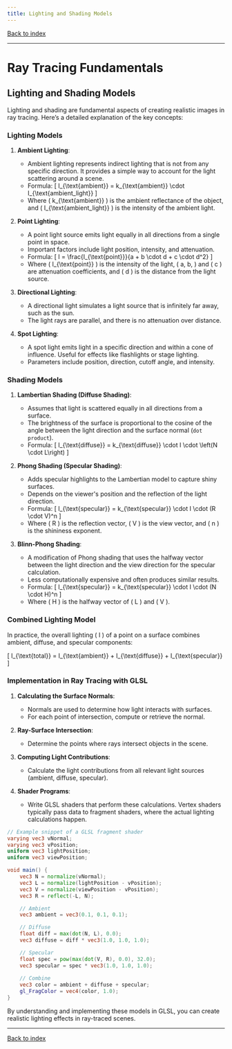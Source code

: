 ```yaml
---
title: Lighting and Shading Models
---
```


[Back to index](index.html)

---
# Ray Tracing Fundamentals
## Lighting and Shading Models

Lighting and shading are fundamental aspects of creating realistic images in ray tracing. Here’s a detailed explanation of the key concepts:

### Lighting Models

1. **Ambient Lighting**:
   - Ambient lighting represents indirect lighting that is not from any specific direction. It provides a simple way to account for the light scattering around a scene.
   - Formula:
     \[
     I_{\text{ambient}} = k_{\text{ambient}} \cdot I_{\text{ambient\_light}}
     \]
   - Where \( k_{\text{ambient}} \) is the ambient reflectance of the object, and \( I_{\text{ambient\_light}} \) is the intensity of the ambient light.

2. **Point Lighting**:
   - A point light source emits light equally in all directions from a single point in space.
   - Important factors include light position, intensity, and attenuation.
   - Formula:
     \[
     I = \frac{I_{\text{point}}}{a + b \cdot d + c \cdot d^2}
     \]
   - Where \( I_{\text{point}} \) is the intensity of the light, \( a, b, \) and \( c \) are attenuation coefficients, and \( d \) is the distance from the light source.

3. **Directional Lighting**:
   - A directional light simulates a light source that is infinitely far away, such as the sun.
   - The light rays are parallel, and there is no attenuation over distance.

4. **Spot Lighting**:
   - A spot light emits light in a specific direction and within a cone of influence. Useful for effects like flashlights or stage lighting.
   - Parameters include position, direction, cutoff angle, and intensity.

### Shading Models

1. **Lambertian Shading (Diffuse Shading)**:
   - Assumes that light is scattered equally in all directions from a surface.
   - The brightness of the surface is proportional to the cosine of the angle between the light direction and the surface normal (`dot product`).
   - Formula:
     \[
     I_{\text{diffuse}} = k_{\text{diffuse}} \cdot I \cdot \left(N \cdot L\right)
     \]

2. **Phong Shading (Specular Shading)**:
   - Adds specular highlights to the Lambertian model to capture shiny surfaces.
   - Depends on the viewer's position and the reflection of the light direction.
   - Formula:
     \[
     I_{\text{specular}} = k_{\text{specular}} \cdot I \cdot (R \cdot V)^n
     \]
   - Where \( R \) is the reflection vector, \( V \) is the view vector, and \( n \) is the shininess exponent.

3. **Blinn-Phong Shading**:
   - A modification of Phong shading that uses the halfway vector between the light direction and the view direction for the specular calculation.
   - Less computationally expensive and often produces similar results.
   - Formula:
     \[
     I_{\text{specular}} = k_{\text{specular}} \cdot I \cdot (N \cdot H)^n
     \]
   - Where \( H \) is the halfway vector of \( L \) and \( V \).

### Combined Lighting Model
In practice, the overall lighting \( I \) of a point on a surface combines ambient, diffuse, and specular components:

\[
I_{\text{total}} = I_{\text{ambient}} + I_{\text{diffuse}} + I_{\text{specular}}
\]

### Implementation in Ray Tracing with GLSL
1. **Calculating the Surface Normals**:
   - Normals are used to determine how light interacts with surfaces.
   - For each point of intersection, compute or retrieve the normal.

2. **Ray-Surface Intersection**:
   - Determine the points where rays intersect objects in the scene.

3. **Computing Light Contributions**:
   - Calculate the light contributions from all relevant light sources (ambient, diffuse, specular).

4. **Shader Programs**:
   - Write GLSL shaders that perform these calculations. Vertex shaders typically pass data to fragment shaders, where the actual lighting calculations happen.

```glsl
// Example snippet of a GLSL fragment shader
varying vec3 vNormal;
varying vec3 vPosition;
uniform vec3 lightPosition;
uniform vec3 viewPosition;

void main() {
    vec3 N = normalize(vNormal);
    vec3 L = normalize(lightPosition - vPosition);
    vec3 V = normalize(viewPosition - vPosition);
    vec3 R = reflect(-L, N);

    // Ambient
    vec3 ambient = vec3(0.1, 0.1, 0.1);

    // Diffuse
    float diff = max(dot(N, L), 0.0);
    vec3 diffuse = diff * vec3(1.0, 1.0, 1.0);

    // Specular
    float spec = pow(max(dot(V, R), 0.0), 32.0);
    vec3 specular = spec * vec3(1.0, 1.0, 1.0);
    
    // Combine
    vec3 color = ambient + diffuse + specular;
    gl_FragColor = vec4(color, 1.0);
}
```

By understanding and implementing these models in GLSL, you can create realistic lighting effects in ray-traced scenes.

---
[Back to index](index.html)
